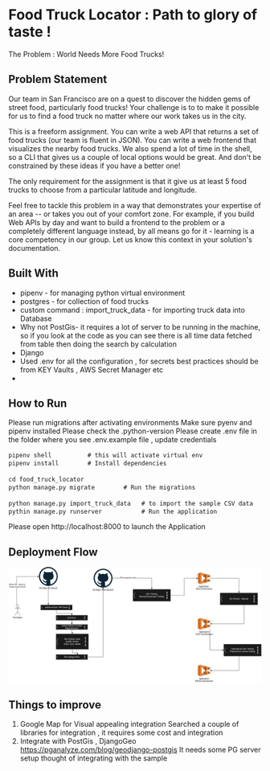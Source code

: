 # Food Truck Locator : Path to glory of taste !
The Problem : World Needs More Food Trucks!

## Problem Statement 
Our team in San Francisco are on a quest to discover the hidden gems of street food, particularly food trucks! Your challenge is to to make it possible for us to find a food truck no matter where our work takes us in the city.

This is a freeform assignment. You can write a web API that returns a set of food trucks (our team is fluent in JSON). You can write a web frontend that visualizes the nearby food trucks. We also spend a lot of time in the shell, so a CLI that gives us a couple of local options would be great. And don't be constrained by these ideas if you have a better one!

The only requirement for the assignment is that it give us at least 5 food trucks to choose from a particular latitude and longitude.

Feel free to tackle this problem in a way that demonstrates your expertise of an area -- or takes you out of your comfort zone. For example, if you build Web APIs by day and want to build a frontend to the problem or a completely different language instead, by all means go for it - learning is a core competency in our group. Let us know this context in your solution's documentation.


## Built With

- pipenv  - for managing python virtual environment
- postgres - for collection of food trucks
- custom command : import_truck_data -  for importing truck data into Database
- Why not PostGis-  it requires a lot of server to be running in the machine, so if you look at the code as you can see there is all time data fetched from table then doing the search by calculation
- Django
- Used .env for all the configuration  , for secrets best practices should be from KEY Vaults , AWS Secret Manager etc
- 
## How to Run

Please run migrations after activating environments
Make sure pyenv and pipenv installed 
Please check the .python-version
Please create .env file in the folder where you see .env.example file , update credentials

```
pipenv shell          # this will activate virtual env
pipenv install        # Install dependencies

cd food_truck_locator
python manage.py migrate        # Run the migrations

python manage.py import_truck_data   # to import the sample CSV data
pythin manage.py runserver           # Run the application

```
Please open http://localhost:8000 to launch the Application

## Deployment Flow

![Deployment Flow + Code Flow](docs/food-truck-ci-cd-flow.drawio.png "Deployment Flow")


## Things to improve

1. Google Map for Visual appealing integration 
    Searched a couple of libraries for integration , it requires some cost and integration
2. Integrate with PostGis , DjangoGeo  
    https://pganalyze.com/blog/geodjango-postgis
    It needs some PG server setup thought of integrating with the sample



